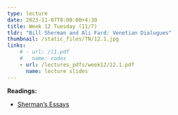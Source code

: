 ```yaml
---
type: lecture
date: 2023-11-07T8:00:00+4:30
title: Week 12 Tuesday (11/7)
tldr: "Bill Sherman and Ali Fard: Venetian Dialogues"
thumbnail: /static_files/TN/12.1.jpg
links: 
    # - url: /l1.pdf
    #   name: codes
    - url: /lectures_pdfs/week12/12.1.pdf
      name: lecture slides
---
```

**Readings:**
- [Sherman’s Essays](/readings_pdfs/week2/TH/r1.pdf)



